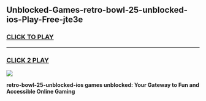 
## Unblocked-Games-retro-bowl-25-unblocked-ios-Play-Free-jte3e
<h3>
<a href="https://premium76.site?title=retro-bowl-25-unblocked-ios&ref=21A">CLICK TO PLAY</a></h3>
<hr>

<h3>
<a href="https://premium76.site?title=retro-bowl-25-unblocked-ios&ref=21A">CLICK 2 PLAY</a>
  
</h3>

<a href="https://premium76.site?title=retro-bowl-25-unblocked-ios&ref=21A"><img src="https://clearcache.store/games.png"></a>


**retro-bowl-25-unblocked-ios games unblocked: Your Gateway to Fun and Accessible Online Gaming**
